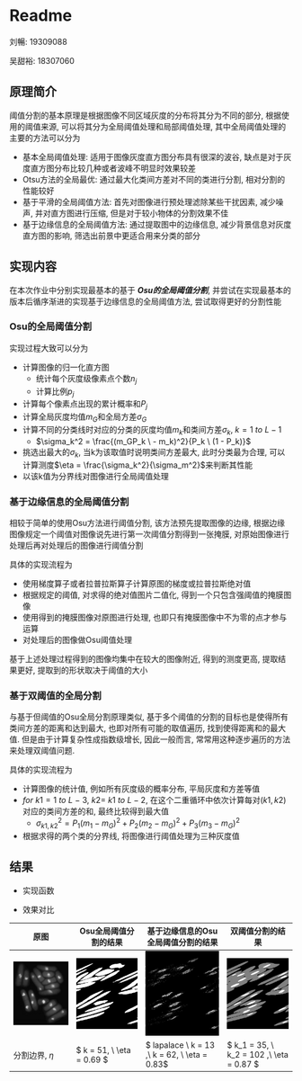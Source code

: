# Readme

刘暢: 19309088  

吴甜裕: 18307060

## 原理简介

阈值分割的基本原理是根据图像不同区域灰度的分布将其分为不同的部分, 根据使用的阈值来源, 可以将其分为全局阈值处理和局部阈值处理, 其中全局阈值处理的主要的方法可以分为

* 基本全局阈值处理: 适用于图像灰度直方图分布具有很深的波谷, 缺点是对于灰度直方图分布比较几种或者波峰不明显时效果较差
* Otsu方法的全局最优: 通过最大化类间方差对不同的类进行分割, 相对分割的性能较好
* 基于平滑的全局阈值方法: 首先对图像进行预处理滤除某些干扰因素, 减少噪声, 并对直方图进行压缩, 但是对于较小物体的分割效果不佳
* 基于边缘信息的全局阈值方法: 通过提取图中的边缘信息, 减少背景信息对灰度直方图的影响, 筛选出前景中更适合用来分类的部分

## 实现内容

在本次作业中分别实现最基本的基于 ***Osu的全局阈值分割***, 并尝试在实现最基本的版本后循序渐进的实现基于边缘信息的全局阈值方法, 尝试取得更好的分割性能

### Osu的全局阈值分割

实现过程大致可以分为

* 计算图像的归一化直方图
  * 统计每个灰度级像素点个数$n_j$
  * 计算比例$p_j$
* 计算每个像素点出现的累计概率和$P_j$
* 计算全局灰度均值$m_G$和全局方差$\sigma_G$
* 计算不同的分类线时对应的分类的灰度均值$m_k$和类间方差$\sigma_k$, $k = 1\ to\ L - 1$
  * $\sigma_k^2 = \frac{(m_GP_k \ - m_k)^2}{P_k \ (1 - P_k)}$
* 挑选出最大的$\sigma_k$, 当k为该取值时说明类间方差最大, 此时分类最为合理, 可以计算测度$\eta = \frac{\sigma_k^2}{\sigma_m^2}$来判断其性能
* 以该k值为分界线对图像进行全局阈值处理

### 基于边缘信息的全局阈值分割

相较于简单的使用Osu方法进行阈值分割, 该方法预先提取图像的边缘, 根据边缘图像规定一个阈值对图像说先进行第一次阈值分割得到一张掩膜, 对原始图像进行处理后再对处理后的图像进行阈值分割

具体的实现流程为

* 使用梯度算子或者拉普拉斯算子计算原图的梯度或拉普拉斯绝对值
* 根据规定的阈值, 对求得的绝对值图片二值化, 得到一个只包含强阈值的掩膜图像
* 使用得到的掩膜图像对原图进行处理, 也即只有掩膜图像中不为零的点才参与运算
* 对处理后的图像做Osu阈值处理

基于上述处理过程得到的图像均集中在较大的图像附近, 得到的测度更高, 提取结果更好, 提取到的形状取决于阈值的大小

### 基于双阈值的全局分割

与基于但阈值的Osu全局分割原理类似, 基于多个阈值的分割的目标也是使得所有类间方差的距离和达到最大, 也即对所有可能的取值遍历, 找到使得距离和的最大值. 但是由于计算复杂性成指数级增长, 因此一般而言, 常常用这种逐步遍历的方法来处理双阈值问题. 

具体的实现流程为

* 计算图像的统计值, 例如所有灰度级的概率分布, 平局灰度和方差等值
* $for \ k1 = 1 \ to \ L \ - \ 3, \ k2 = \ k1 \ to \ L -2$, 在这个二重循环中依次计算每对$(k1, k2)$对应的类间方差的和, 最终比较得到最大值
  * $\sigma_{k1, k2}^2 = P_1(m_1 - m_G)^2 + P_2(m_2 - m_G)^2 + P_3(m_3 - m_G)^2$
* 根据求得的两个类的分界线, 将图像进行阈值处理为三种灰度值

## 结果

* 实现函数

* 效果对比

| 原图                 | Osu全局阈值分割的结果       | 基于边缘信息的Osu全局阈值分割的结果           | 双阈值分割的结果                         |
| -------------------- | --------------------------- | --------------------------------------------- | ---------------------------------------- |
| ![](yeast-cells.bmp) | ![](result/Osu阈值分割.png) | ![](result/基于边缘信息的阈值分割.png)        | ![](result/双阈值分割.png)               |
| 分割边界, $\eta$     | $ k = 51, \ \eta = 0.69 $   | $ lapalace \ k = 13 ,\ k = 62, \ \eta = 0.83$ | $ k_1 = 35, \ k_2 = 102 ,\ \eta = 0.87 $ |